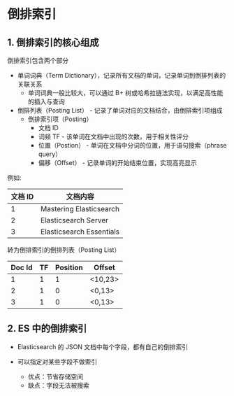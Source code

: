 # 倒排索引

## 1. 倒排索引的核心组成

倒排索引包含两个部分

* 单词词典（Term Dictionary），记录所有文档的单词，记录单词到倒排列表的关联关系
  * 单词词典一般比较大，可以通过 B+ 树或哈希拉链法实现，以满足高性能的插入与查询
* 倒排列表（Posting List） - 记录了单词对应的文档结合，由倒排索引项组成
  * 倒排索引项（Posting）
    * 文档 ID
    * 词频 TF - 该单词在文档中出现的次数，用于相关性评分
    * 位置（Postion） - 单词在文档中分词的位置，用于语句搜索（phrase query）
    * 偏移（Offset） - 记录单词的开始结束位置，实现高亮显示



例如:

| 文档 ID | 文档内容                 |
| ------- | ------------------------ |
| 1       | Mastering Elasticsearch  |
| 2       | Elasticsearch Server     |
| 3       | Elasticsearch Essentials |

转为倒排索引的倒排列表（Posting List）

| Doc Id | TF   | Position | Offset  |
| ------ | ---- | -------- | ------- |
| 1      | 1    | 1        | <10,23> |
| 2      | 1    | 0        | <0,13>  |
| 3      | 1    | 0        | <0,13>  |



## 2. ES 中的倒排索引

* Elasticsearch 的 JSON 文档中每个字段，都有自己的倒排索引

* 可以指定对某些字段不做索引

  * 优点：节省存储空间
  * 缺点：字段无法被搜索

  

